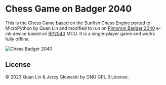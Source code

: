 # Chess Game on Badger 2040

This is the Chess Game based on the Sunfish Chess Engine ported to MicroPython by Quan Lin and modified to run on [Pimoroni Badger 2040](https://shop.pimoroni.com/products/badger-2040) e-ink device based on [RP2040](https://www.raspberrypi.com/products/rp2040/) MCU. It is a single-player game and works fully offline.

![Chess Badger 2040](https://github.com/niutech/chess-badger2040/assets/384997/6ed7ec5c-53f3-4208-a7cb-1f728c058d48)

## License

&copy; 2023 Quan Lin & Jerzy Głowacki by GNU GPL 3 License.
